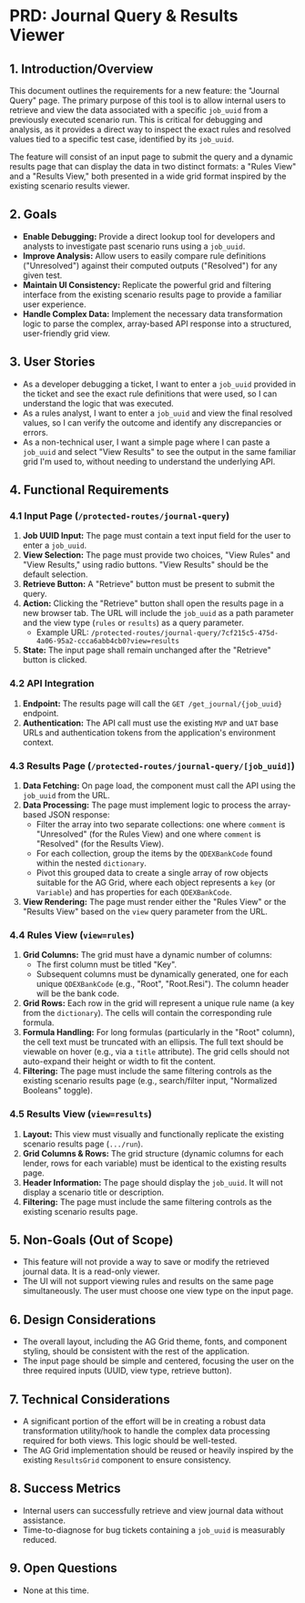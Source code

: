 # PRD: Journal Query & Results Viewer

## 1. Introduction/Overview

This document outlines the requirements for a new feature: the "Journal Query" page. The primary purpose of this tool is to allow internal users to retrieve and view the data associated with a specific `job_uuid` from a previously executed scenario run. This is critical for debugging and analysis, as it provides a direct way to inspect the exact rules and resolved values tied to a specific test case, identified by its `job_uuid`.

The feature will consist of an input page to submit the query and a dynamic results page that can display the data in two distinct formats: a "Rules View" and a "Results View," both presented in a wide grid format inspired by the existing scenario results viewer.

## 2. Goals

-   **Enable Debugging:** Provide a direct lookup tool for developers and analysts to investigate past scenario runs using a `job_uuid`.
-   **Improve Analysis:** Allow users to easily compare rule definitions ("Unresolved") against their computed outputs ("Resolved") for any given test.
-   **Maintain UI Consistency:** Replicate the powerful grid and filtering interface from the existing scenario results page to provide a familiar user experience.
-   **Handle Complex Data:** Implement the necessary data transformation logic to parse the complex, array-based API response into a structured, user-friendly grid view.

## 3. User Stories

-   As a developer debugging a ticket, I want to enter a `job_uuid` provided in the ticket and see the exact rule definitions that were used, so I can understand the logic that was executed.
-   As a rules analyst, I want to enter a `job_uuid` and view the final resolved values, so I can verify the outcome and identify any discrepancies or errors.
-   As a non-technical user, I want a simple page where I can paste a `job_uuid` and select "View Results" to see the output in the same familiar grid I'm used to, without needing to understand the underlying API.

## 4. Functional Requirements

### 4.1 Input Page (`/protected-routes/journal-query`)

1.  **Job UUID Input:** The page must contain a text input field for the user to enter a `job_uuid`.
2.  **View Selection:** The page must provide two choices, "View Rules" and "View Results," using radio buttons. "View Results" should be the default selection.
3.  **Retrieve Button:** A "Retrieve" button must be present to submit the query.
4.  **Action:** Clicking the "Retrieve" button shall open the results page in a new browser tab. The URL will include the `job_uuid` as a path parameter and the view type (`rules` or `results`) as a query parameter.
    -   Example URL: `/protected-routes/journal-query/7cf215c5-475d-4a06-95a2-ccca6abb4cb0?view=results`
5.  **State:** The input page shall remain unchanged after the "Retrieve" button is clicked.

### 4.2 API Integration

1.  **Endpoint:** The results page will call the `GET /get_journal/{job_uuid}` endpoint.
2.  **Authentication:** The API call must use the existing `MVP` and `UAT` base URLs and authentication tokens from the application's environment context.

### 4.3 Results Page (`/protected-routes/journal-query/[job_uuid]`)

1.  **Data Fetching:** On page load, the component must call the API using the `job_uuid` from the URL.
2.  **Data Processing:** The page must implement logic to process the array-based JSON response:
    -   Filter the array into two separate collections: one where `comment` is "Unresolved" (for the Rules View) and one where `comment` is "Resolved" (for the Results View).
    -   For each collection, group the items by the `QDEXBankCode` found within the nested `dictionary`.
    -   Pivot this grouped data to create a single array of row objects suitable for the AG Grid, where each object represents a `key` (or `Variable`) and has properties for each `QDEXBankCode`.
3.  **View Rendering:** The page must render either the "Rules View" or the "Results View" based on the `view` query parameter from the URL.

### 4.4 Rules View (`view=rules`)

1.  **Grid Columns:** The grid must have a dynamic number of columns:
    -   The first column must be titled "Key".
    -   Subsequent columns must be dynamically generated, one for each unique `QDEXBankCode` (e.g., "Root", "Root.Resi"). The column header will be the bank code.
2.  **Grid Rows:** Each row in the grid will represent a unique rule name (a key from the `dictionary`). The cells will contain the corresponding rule formula.
3.  **Formula Handling:** For long formulas (particularly in the "Root" column), the cell text must be truncated with an ellipsis. The full text should be viewable on hover (e.g., via a `title` attribute). The grid cells should not auto-expand their height or width to fit the content.
4.  **Filtering:** The page must include the same filtering controls as the existing scenario results page (e.g., search/filter input, "Normalized Booleans" toggle).

### 4.5 Results View (`view=results`)

1.  **Layout:** This view must visually and functionally replicate the existing scenario results page (`.../run`).
2.  **Grid Columns & Rows:** The grid structure (dynamic columns for each lender, rows for each variable) must be identical to the existing results page.
3.  **Header Information:** The page should display the `job_uuid`. It will not display a scenario title or description.
4.  **Filtering:** The page must include the same filtering controls as the existing scenario results page.

## 5. Non-Goals (Out of Scope)

-   This feature will not provide a way to save or modify the retrieved journal data. It is a read-only viewer.
-   The UI will not support viewing rules and results on the same page simultaneously. The user must choose one view type on the input page.

## 6. Design Considerations

-   The overall layout, including the AG Grid theme, fonts, and component styling, should be consistent with the rest of the application.
-   The input page should be simple and centered, focusing the user on the three required inputs (UUID, view type, retrieve button).

## 7. Technical Considerations

-   A significant portion of the effort will be in creating a robust data transformation utility/hook to handle the complex data processing required for both views. This logic should be well-tested.
-   The AG Grid implementation should be reused or heavily inspired by the existing `ResultsGrid` component to ensure consistency.

## 8. Success Metrics

-   Internal users can successfully retrieve and view journal data without assistance.
-   Time-to-diagnose for bug tickets containing a `job_uuid` is measurably reduced.

## 9. Open Questions

-   None at this time. 